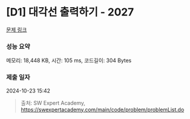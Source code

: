 # [D1] 대각선 출력하기 - 2027 

[문제 링크](https://swexpertacademy.com/main/code/problem/problemDetail.do?contestProbId=AV5QFuZ6As0DFAUq) 

### 성능 요약

메모리: 18,448 KB, 시간: 105 ms, 코드길이: 304 Bytes

### 제출 일자

2024-10-23 15:42



> 출처: SW Expert Academy, https://swexpertacademy.com/main/code/problem/problemList.do